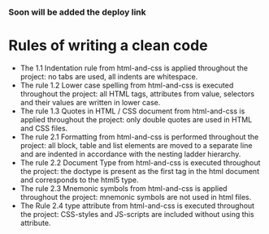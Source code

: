 ### Soon will be added the deploy link

# Rules of writing a clean code 

- The 1.1 Indentation rule from html-and-css is applied throughout the project: no tabs are used, all indents are whitespace.
- The rule 1.2 Lower case spelling from html-and-css is executed throughout the project: all HTML tags, attributes from value, selectors and their values are written in lower case.
- The rule 1.3 Quotes in HTML / CSS document from html-and-css is applied throughout the project: only double quotes are used in HTML and CSS files.
- The rule 2.1 Formatting from html-and-css is performed throughout the project: all block, table and list elements are moved to a separate line and are indented in accordance with the nesting ladder hierarchy.
- The rule 2.2 Document Type from html-and-css is executed throughout the project: the doctype is present as the first tag in the html document and corresponds to the html5 type.
- The rule 2.3 Mnemonic symbols from html-and-css is applied throughout the project: mnemonic symbols are not used in html files.
- The Rule 2.4 type attribute from html-and-css is executed throughout the project: CSS-styles and JS-scripts are included without using this attribute.
